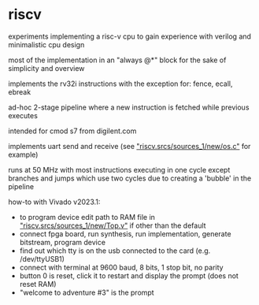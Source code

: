 # riscv
experiments implementing a risc-v cpu to gain experience with verilog and minimalistic cpu design

most of the implementation in an "always @*" block for the sake of simplicity and overview

implements the rv32i instructions with the exception for: fence, ecall, ebreak

ad-hoc 2-stage pipeline where a new instruction is fetched while previous executes

intended for cmod s7 from digilent.com

implements uart send and receive (see ["riscv.srcs/sources_1/new/os.c"](https://github.com/calint/riscv/blob/main/notes/os.c) for example)

runs at 50 MHz with most instructions executing in one cycle except branches and jumps which use two cycles due to creating a 'bubble' in the pipeline


how-to with Vivado v2023.1:
* to program device edit path to RAM file in ["riscv.srcs/sources_1/new/Top.v"](https://github.com/calint/riscv/blob/main/riscv.srcs/sources_1/new/Top.v) if other than the default
* connect fpga board, run synthesis, run implementation, generate bitstream, program device
* find out which tty is on the usb connected to the card (e.g. /dev/ttyUSB1)
* connect with terminal at 9600 baud, 8 bits, 1 stop bit, no parity 
* button 0 is reset, click it to restart and display the prompt (does not reset RAM)
* "welcome to adventure #3" is the prompt
